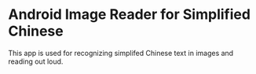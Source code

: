# Android Image Reader for Simplified Chinese
This app is used for recognizing simplifed Chinese text in images and reading out loud. 
